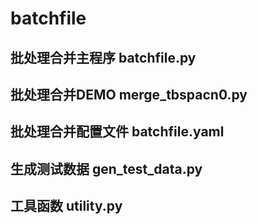 # batchfile
## 批处理合并主程序	batchfile.py
## 批处理合并DEMO	merge_tbspacn0.py
## 批处理合并配置文件	batchfile.yaml
## 生成测试数据	gen_test_data.py
## 工具函数	utility.py
